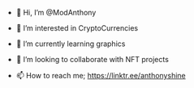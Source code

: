 - 👋 Hi, I’m @ModAnthony



- 👀 I’m interested in CryptoCurrencies



- 🌱 I’m currently learning graphics


 
- 💞️ I’m looking to collaborate with NFT projects 



- 📫 How to reach me; https://linktr.ee/anthonyshine


